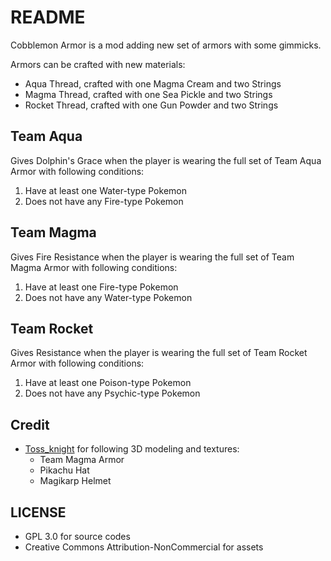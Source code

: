 # README

Cobblemon Armor is a mod adding new set of armors with some gimmicks.

Armors can be crafted with new materials:

- Aqua Thread, crafted with one Magma Cream and two Strings
- Magma Thread, crafted with one Sea Pickle and two Strings
- Rocket Thread, crafted with one Gun Powder and two Strings

## Team Aqua

Gives Dolphin's Grace when the player is wearing the full set of Team Aqua Armor with following conditions:

1. Have at least one Water-type Pokemon
2. Does not have any Fire-type Pokemon

## Team Magma

Gives Fire Resistance when the player is wearing the full set of Team Magma Armor with following conditions:

1. Have at least one Fire-type Pokemon
2. Does not have any Water-type Pokemon

## Team Rocket

Gives Resistance when the player is wearing the full set of Team Rocket Armor with following conditions:

1. Have at least one Poison-type Pokemon
2. Does not have any Psychic-type Pokemon

## Credit

- [Toss_knight](https://discordapp.com/users/831822833553375252) for following 3D modeling and textures:
  - Team Magma Armor
  - Pikachu Hat
  - Magikarp Helmet

## LICENSE
- GPL 3.0 for source codes
- Creative Commons Attribution-NonCommercial for assets 